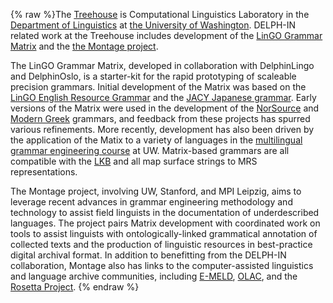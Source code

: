{% raw %}The [Treehouse](http://depts.washington.edu/uwcl/) is Computational
Linguistics Laboratory in the [Department of
Linguistics](http://depts.washington.edu/lingweb) at [the University of
Washington](http://www.washington.edu). DELPH-IN related work at the
Treehouse includes development of the [LinGO Grammar
Matrix](http://www.delph-in.net/matrix) and the [the Montage
project](http://depts.washington.edu/uwcl/Montage).

The LinGO Grammar Matrix, developed in collaboration with
DelphinLingo and DelphinOslo, is a
starter-kit for the rapid prototyping of scaleable precision grammars.
Initial development of the Matrix was based on the [LinGO English
Resource Grammar](http://www.delph-in.net/erg/) and the [JACY Japanese
grammar](http://www.delph-in.net/jacy). Early versions of the Matrix
were used in the development of the
[NorSource](http://www.ling.hf.ntnu.no/forskning/norsource/) and [Modern
Greek](http://www.delph-in.net/mgrg/) grammars, and feedback from these
projects has spurred various refinements. More recently, development has
also been driven by the application of the Matix to a variety of
languages in the [multilingual grammar engineering
course](http://courses.washington.edu/ling567) at UW. Matrix-based
grammars are all compatible with the [LKB](http://www.delph-in.net/lkb)
and all map surface strings to MRS representations.

The Montage project, involving UW, Stanford, and MPI Leipzig, aims to
leverage recent advances in grammar engineering methodology and
technology to assist field linguists in the documentation of
underdescribed languages. The project pairs Matrix development with
coordinated work on tools to assist linguists with ontologically-linked
grammatical annotation of collected texts and the production of
linguistic resources in best-practice digital archival format. In
addition to benefitting from the DELPH-IN collaboration, Montage also
has links to the computer-assisted linguistics and language archive
communities, including [E-MELD](http://emeld.org),
[OLAC](http://www.language-archives.org), and the [Rosetta
Project](http://www.rosettaproject.org).
<update date omitted for speed>{% endraw %}